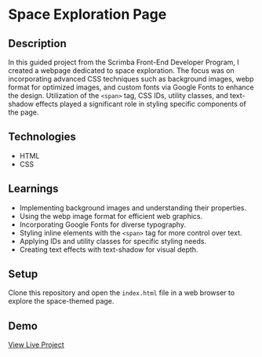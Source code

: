 # Space Exploration Page

## Description
In this guided project from the Scrimba Front-End Developer Program, I created a webpage dedicated to space exploration. The focus was on incorporating advanced CSS techniques such as background images, webp format for optimized images, and custom fonts via Google Fonts to enhance the design. Utilization of the `<span>` tag, CSS IDs, utility classes, and text-shadow effects played a significant role in styling specific components of the page.

## Technologies
- HTML
- CSS

## Learnings
- Implementing background images and understanding their properties.
- Using the webp image format for efficient web graphics.
- Incorporating Google Fonts for diverse typography.
- Styling inline elements with the `<span>` tag for more control over text.
- Applying IDs and utility classes for specific styling needs.
- Creating text effects with text-shadow for visual depth.

## Setup
Clone this repository and open the `index.html` file in a web browser to explore the space-themed page.

## Demo
[View Live Project](https://aquamarine-sable-db1434.netlify.app/)

